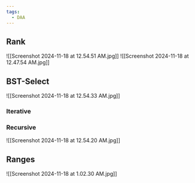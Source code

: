 ```yaml
---
tags:
  - DAA
---
```

## Rank
![[Screenshot 2024-11-18 at 12.54.51 AM.jpg]]
![[Screenshot 2024-11-18 at 12.47.54 AM.jpg]]

## BST-Select

![[Screenshot 2024-11-18 at 12.54.33 AM.jpg]]
### Iterative
### Recursive
![[Screenshot 2024-11-18 at 12.54.20 AM.jpg]]

## Ranges

![[Screenshot 2024-11-18 at 1.02.30 AM.jpg]]